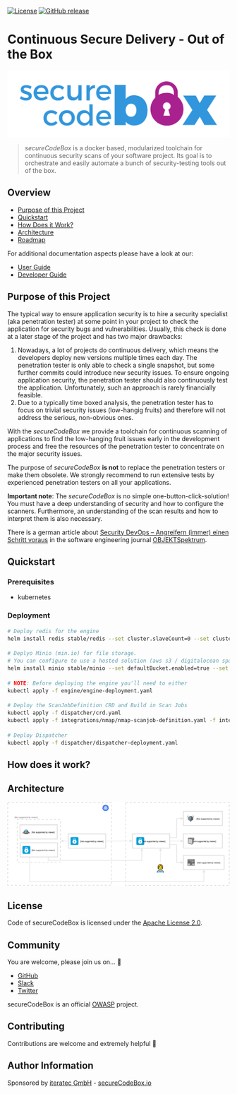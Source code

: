 [![License](https://img.shields.io/badge/License-Apache%202.0-blue.svg)](https://opensource.org/licenses/Apache-2.0)
[![GitHub release](https://img.shields.io/github/release/secureCodeBox/secureCodeBox.svg)](https://github.com/secureCodeBox/secureCodeBox/releases/latest)

# Continuous Secure Delivery - Out of the Box

![secureCodeBox](securecodebox-logo.svg 'secureCodeBox')

> _secureCodeBox_ is a docker based, modularized toolchain for continuous security scans of your software project. Its goal is to orchestrate and easily automate a bunch of security-testing tools out of the box.

## Overview

<!-- toc -->

- [Purpose of this Project](#purpose-of-this-project)
- [Quickstart](#quickstart)
- [How Does it Work?](#how-does-it-work)
- [Architecture](#architecture)
- [Roadmap](#roadmap)

For additional documentation aspects please have a look at our:

- [User Guide](docs/user-guide/README.md)
- [Developer Guide](docs/developer-guide/README.md)

<!-- tocstop -->

## Purpose of this Project

The typical way to ensure application security is to hire a security specialist (aka penetration tester) at some point in your project to check the application for security bugs and vulnerabilities. Usually, this check is done at a later stage of the project and has two major drawbacks:

1. Nowadays, a lot of projects do continuous delivery, which means the developers deploy new versions multiple times each day. The penetration tester is only able to check a single snapshot, but some further commits could introduce new security issues. To ensure ongoing application security, the penetration tester should also continuously test the application. Unfortunately, such an approach is rarely financially feasible.
2. Due to a typically time boxed analysis, the penetration tester has to focus on trivial security issues (low-hangig fruits) and therefore will not address the serious, non-obvious ones.

With the _secureCodeBox_ we provide a toolchain for continuous scanning of applications to find the low-hanging fruit issues early in the development process and free the resources of the penetration tester to concentrate on the major security issues.

The purpose of _secureCodeBox_ **is not** to replace the penetration testers or make them obsolete. We strongly recommend to run extensive tests by experienced penetration testers on all your applications.

**Important note**: The _secureCodeBox_ is no simple one-button-click-solution! You must have a deep understanding of security and how to configure the scanners. Furthermore, an understanding of the scan results and how to interpret them is also necessary.

There is a german article about [Security DevOps – Angreifern (immer) einen Schritt voraus][secdevops-objspec] in the software engineering journal [OBJEKTSpektrum][objspec].

## Quickstart

### Prerequisites

- kubernetes

### Deployment

```bash
# Deploy redis for the engine
helm install redis stable/redis --set cluster.slaveCount=0 --set cluster.enabled=false

# Deplyo Minio (min.io) for file storage.
# You can configure to use a hosted solution (aws s3 / digitalocean spaces ...) if you don't want to run it your self. Change the config in engine/engine-deployment for that.
helm install minio stable/minio --set defaultBucket.enabled=true --set defaultBucket.name=securecodebox

# NOTE: Before deploying the engine you'll need to either
kubectl apply -f engine/engine-deployment.yaml

# Deploy the ScanJobDefinition CRD and Build in Scan Jobs
kubectl apply -f dispatcher/crd.yaml
kubectl apply -f integrations/nmap/nmap-scanjob-definition.yaml -f integrations/amass/amass-scanjob-definition.yaml

# Deploy Dispatcher
kubectl apply -f dispatcher/dispatcher-deployment.yaml
```

## How does it work?

## Architecture

![secureCodeBox Architecture](scb-architecture.svg)

## License

Code of secureCodeBox is licensed under the [Apache License 2.0][scb-license].

## Community

You are welcome, please join us on... 👋

- [GitHub][scb-github]
- [Slack][scb-slack]
- [Twitter][scb-twitter]

secureCodeBox is an official [OWASP][owasp] project.

## Contributing

Contributions are welcome and extremely helpful 🙌

## Author Information

Sponsored by [iteratec GmbH](https://www.iteratec.de/) -
[secureCodeBox.io](https://www.securecodebox.io/)

[nginx]: https://nginx.org/en/
[camunda]: https://camunda.com/de/
[exteralservicetask]: https://docs.camunda.org/manual/latest/user-guide/process-engine/external-tasks/
[bpmn]: https://en.wikipedia.org/wiki/Business_Process_Model_and_Notation
[docker]: https://www.docker.com/
[consul]: https://www.consul.io/
[microservices]: https://martinfowler.com/articles/microservices.html
[beta-testers]: https://www.securecodebox.io/
[owasp]: https://www.owasp.org/index.php/OWASP_secureCodeBox
[objspec]: https://www.sigs-datacom.de/fachzeitschriften/objektspektrum.html
[secdevops-objspec]: http://www.sigs.de/public/ots/2017/OTS_DevOps_2017/Seedorff_Pfaender_OTS_%20DevOps_2017.pdf
[jenkins]: https://jenkins.io/
[nmap]: https://nmap.org/
[nikto]: https://cirt.net/Nikto2
[arcachni]: http://www.arachni-scanner.com/
[sslyze]: https://github.com/nabla-c0d3/sslyze
[sqlmap]: http://sqlmap.org/
[sshscan]: https://github.com/mozilla/ssh_scan_api
[burp]: https://portswigger.net/burp
[arachni]: http://www.arachni-scanner.com/
[wpscan]: https://wpscan.org/
[amass]: https://github.com/owasp/amass
[wordpress]: https://wordpress.com/
[consul]: https://www.consul.io/
[resty]: https://openresty.org/en/
[keycloak]: http://www.keycloak.org/
[openid]: https://de.wikipedia.org/wiki/OpenID
[elasticsearch]: https://www.elastic.co/products/elasticsearch
[kibana]: https://www.elastic.co/de/products/kibana
[logstash]: https://www.elastic.co/products/logstash
[dvwa]: http://www.dvwa.co.uk/
[bodgeit]: https://github.com/psiinon/bodgeit
[juiceshop]: https://www.owasp.org/index.php/OWASP_Juice_Shop_Project
[scb-github]: https://github.com/secureCodeBox/
[scb-engine]: https://github.com/secureCodeBox/engine
[scb-twitter]: https://twitter.com/secureCodeBox
[scb-slack]: https://join.slack.com/t/securecodebox/shared_invite/enQtNDU3MTUyOTM0NTMwLTJiNzg3MmU2ZDY2NDFiMGI0Y2FkM2I5Mzc2ZmEzYTcyN2FlN2Y2NDFiZDE5NjAxMjg1M2IxNDViNzE3OTIxMGU
[scb-license]: https://github.com/secureCodeBox/secureCodeBox/blob/master/LICENSE
